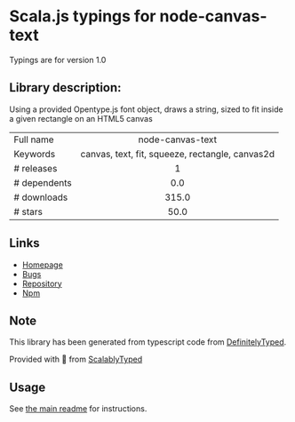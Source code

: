 
# Scala.js typings for node-canvas-text

Typings are for version 1.0

## Library description:
Using a provided Opentype.js font object, draws a string, sized to fit inside a given rectangle on an HTML5 canvas

|                    |                 |
| ------------------ | :-------------: |
| Full name          | node-canvas-text |
| Keywords           | canvas, text, fit, squeeze, rectangle, canvas2d |
| # releases         | 1 |
| # dependents       | 0.0 |
| # downloads        | 315.0 |
| # stars            | 50.0 |

## Links
- [Homepage](https://github.com/kaivi/node-canvas-text#readme)
- [Bugs](https://github.com/kaivi/node-canvas-text/issues)
- [Repository](https://github.com/kaivi/node-canvas-text)
- [Npm](https://www.npmjs.com/package/node-canvas-text)
    


## Note
This library has been generated from typescript code from [DefinitelyTyped](https://definitelytyped.org).

Provided with :purple_heart: from [ScalablyTyped](https://github.com/oyvindberg/ScalablyTyped)

## Usage
See [the main readme](../../readme.md) for instructions.


